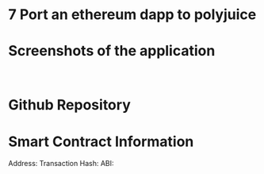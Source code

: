 # 7 Port an ethereum dapp to polyjuice

# Screenshots of the application

![]()
![]()
![]()

# Github Repository 


# Smart Contract Information

Address:
Transaction Hash:
ABI:
```

```
